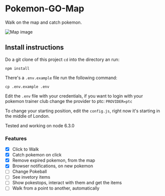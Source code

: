 # Pokemon-GO-Map

Walk on the map and catch pokemon.

![Map image](https://cloud.githubusercontent.com/assets/2544673/17276415/d4b3ba76-5720-11e6-8701-1a9b6753802b.png)

## Install instructions

Do a git clone of this project `cd` into the directory an run:

`npm install`

There's a `.env.example` file run the following command:

`cp .env.example .env`

Edit the `.env` file with your credentials, if you want to login with your pokemon trainer club change the provider to ptc:
`PROVIDER=ptc`

To change your starting position, edit the `config.js`, right now it's starting in the middle of London.

Tested and working on node 6.3.0

### Features
- [x] Click to Walk
- [x] Catch pokemon on click
- [x] Remove expired pokemon, from the map
- [x] Browser notifications, on new pokemon
- [ ] Change Pokeball
- [ ] See invetory items
- [ ] Show pokestops, interact with them and get the items
- [ ] Walk from a point to another, automatically
